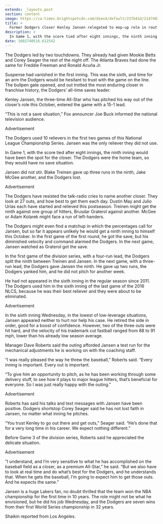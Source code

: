 ```yaml
--- 
extends: _layouts.post 
section: content 
image: https://ca-times.brightspotcdn.com/dims4/default/237b41d/2147483647/strip/true/crop/2320x1218+0+607/resize/1200x630!/quality/90/?url=https%3A%2F%2Fcalifornia-times-brightspot.s3.amazonaws.com%2F00%2F13%2F65c87637491fb544087e678bfa42%2Fla-photos-1staff-632737-sp-dodgers-35-rcg.JPG 
title: > 
  Former Dodgers closer Kenley Jansen relegated to mop-up role in rout of Braves 
description: > 
  In Game 1, with the score tied after eight innings, the ninth inning would have been the spot for the closer.In the next game, Jansen watched as Graterol got the save.In the first game of the division series, with a four-run lead, the Dodgers split the ninth between Treinen and Jansen.He had not appeared in the sixth inning in the regular season since 2011.AdvertisementIn the sixth inning Wednesday, in the lowest of low-leverage situations, Jansen appeared neither to hurt nor help his case. 
date: 1602740516.612542 
--- 
```

The Dodgers led by two touchdowns. They already had given Mookie Betts and Corey Seager the rest of the night off. The Atlanta Braves had done the same for Freddie Freeman and Ronald Acuña Jr.

Suspense had vanished in the first inning. This was the sixth, and time for an arm the Dodgers would be hesitant to trust with the game on the line. The bullpen gate opened, and out trotted the most enduring closer in franchise history, the Dodgers’ all-time saves leader.

Kenley Jansen, the three-time All-Star who has pitched his way out of the closer’s role this October, entered the game with a 15-1 lead.

“This is not a save situation,” Fox announcer Joe Buck informed the national television audience.

Advertisement

The Dodgers used 10 relievers in the first two games of this National League Championship Series. Jansen was the only reliever they did not use.

In Game 1, with the score tied after eight innings, the ninth inning would have been the spot for the closer. The Dodgers were the home team, so they would have no save situation.

Jansen did not stir. Blake Treinen gave up three runs in the ninth, Jake McGee another, and the Dodgers lost.

Advertisement

The Dodgers have resisted the talk-radio cries to name another closer. They look at 27 outs, and how best to get them each day. Dustin May and Julio Urías each have started and relieved this postseason. Treinen might get the ninth against one group of hitters, Brusdar Graterol against another. McGee or Adam Kolarek might face a run of left-handers.

The Dodgers might even find a matchup in which the percentages call for Jansen, but so far it appears unlikely he would get a ninth inning to himself this October. In the first game of the first round, he got the save, but his diminished velocity and command alarmed the Dodgers. In the next game, Jansen watched as Graterol got the save.

In the first game of the division series, with a four-run lead, the Dodgers split the ninth between Treinen and Jansen. In the next game, with a three-run lead, the Dodgers gave Jansen the ninth. He gave up two runs, the Dodgers yanked him, and he did not pitch for another week.

He had not appeared in the sixth inning in the regular season since 2011. The Dodgers used him in the sixth inning of the last game of the 2016 NLCS, because he was their best reliever and they were about to be eliminated.

Advertisement

In the sixth inning Wednesday, in the lowest of low-leverage situations, Jansen appeared neither to hurt nor help his case. He retired the side in order, good for a boost of confidence. However, two of the three outs were hit hard, and the velocity of his trademark cut fastball ranged from 88 to 91 mph, lower than his already low season average.

Manager Dave Roberts said the outing afforded Jansen a test run for the mechanical adjustments he is working on with the coaching staff.

“I was really pleased the way he threw the baseball,” Roberts said. “Every inning is important. Every out is important.

“To give him an opportunity to pitch, as he has been working through some delivery stuff, to see how it plays to major league hitters, that’s beneficial for everyone. So I was just really happy with the outing.”

Advertisement

Roberts has said his talks and text messages with Jansen have been positive. Dodgers shortstop Corey Seager said he has not lost faith in Jansen, no matter what inning he pitches.

“You trust Kenley to go out there and get outs,” Seager said. “He’s done that for a very long time in his career. We expect nothing different.”

Before Game 3 of the division series, Roberts said he appreciated the delicate situation.

Advertisement

“I understand, and I’m very sensitive to what he has accomplished on the baseball field as a closer, as a premium All-Star,” he said. “But we also have to look at real time and do what’s best for the Dodgers, and he understands that. When he gets the baseball, I’m going to expect him to get those outs. And he expects the same.”

Jansen is a huge Lakers fan, no doubt thrilled that the team won the NBA championship for the first time in 10 years. The role might not be what he envisioned, but he did his job Wednesday, and the Dodgers are seven wins from their first World Series championship in 32 years.

Shaikin reported from Los Angeles.